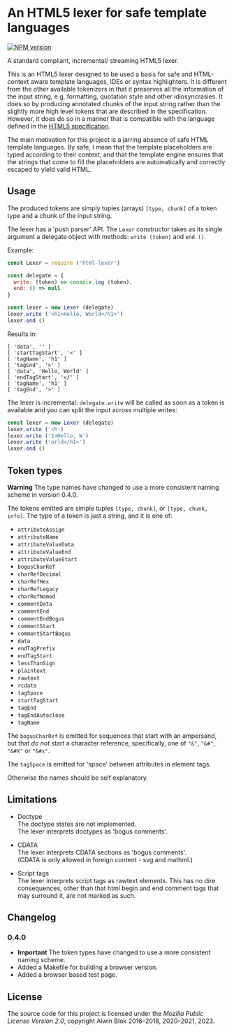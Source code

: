 An HTML5 lexer for safe template languages
==========================================

[![NPM version][npm-image]][npm-url]

[npm-image]: https://img.shields.io/npm/v/html-lexer.svg
[npm-url]: https://npmjs.org/package/html-lexer

A standard compliant, incremental/ streaming HTML5 lexer. 

This is an HTML5 lexer designed to be used a basis for safe and HTML-context 
aware template languages, IDEs or syntax highlighters. It is different from the 
other available tokenizers in that it preserves all the information of the 
input string, e.g. formatting, quotation style and other idiosyncrasies. It 
does so by producing annotated chunks of the input string rather than the 
slightly more high level tokens that are described in the specification. 
However, it does do so in a manner that is compatible with the language defined
in the [HTML5 specification][1]. 

[1]: https://html.spec.whatwg.org/multipage/syntax.html#tokenization

The main motivation for this project is a jarring absence of safe HTML 
template languages. By safe, I mean that the template placeholders are typed 
according to their context, and that the template engine ensures that the 
strings that come to fill the placeholders are automatically and
correctly escaped to yield valid HTML. 

Usage
-----

The produced tokens are simply tuples (arrays) `[type, chunk]` of a token type
and a chunk of the input string.

The lexer has a 'push parser' API. 
The `Lexer` constructor takes as its single argument a delegate object with 
methods: `write (token)` and `end ()`. 

Example:

```javascript
const Lexer = require ('html-lexer')

const delegate = {
  write: (token) => console.log (token),
  end: () => null
}

const lexer = new Lexer (delegate)
lexer.write ('<h1>Hello, World</h1>')
lexer.end ()
```

Results in:
```
[ 'data', '' ]
[ 'startTagStart', '<' ]
[ 'tagName', 'h1' ]
[ 'tagEnd', '>' ]
[ 'data', 'Hello, World' ]
[ 'endTagStart', '</' ]
[ 'tagName', 'h1' ]
[ 'tagEnd', '>' ]
```

The lexer is incremental: `delegate.write` will be called as soon as a token is available
and you can split the input across multiple writes:

```javascript
const lexer = new Lexer (delegate)
lexer.write ('<h')
lexer.write ('1>Hello, W')
lexer.write ('orld</h1>')
lexer.end ()
```


Token types
-----------

**Warning** The type names have changed to use a more consistent naming scheme in version 0.4.0. 

The tokens emitted are simple tuples `[type, chunk]`, or `[type, chunk, info]`. 
The type of a token is just a string, and it is one of:

- `attributeAssign`
- `attributeName`
- `attributeValueData`
- `attributeValueEnd`
- `attributeValueStart`
- `bogusCharRef`
- `charRefDecimal`
- `charRefHex`
- `charRefLegacy`
- `charRefNamed`
- `commentData`
- `commentEnd`
- `commentEndBogus`
- `commentStart`
- `commentStartBogus`
- `data`
- `endTagPrefix`
- `endTagStart`
- `lessThanSign`
- `plaintext`
- `rawtext`
- `rcdata`
- `tagSpace`
- `startTagStart`
- `tagEnd`
- `tagEndAutoclose`
- `tagName`

The `bogusCharRef` is emitted for sequences that start with an ampersand,
but that *do not* start a character reference, specifically, one of `"&"`,
`"&#"`, `"&#X"` or `"&#x"`. 

The `tagSpace` is emitted for 'space' between attributes in
element tags. 

Otherwise the names should be self explanatory.


Limitations
-----------

* Doctype  
  The doctype states are not implemented.  
  The lexer interprets doctypes as 'bogus comments'. 

* CDATA  
  The lexer interprets CDATA sections as 'bogus comments'.  
  (CDATA is only allowed in foreign content - svg and mathml.)

* Script tags  
  The lexer interprets script tags as rawtext elements. 
  This has no dire consequences, other than that html begin and 
  end comment tags that may surround it, are not marked as such. 


Changelog
------------

### 0.4.0
- **Important** The token types have changed to use a more consistent naming scheme. 
- Added a Makefile for building a browser version. 
- Added a browser based test page. 


License
-------

The source code for this project is licensed under the _Mozilla Public License Version 2.0_, copyright Alwin Blok 2016–2018, 2020–2021, 2023.

